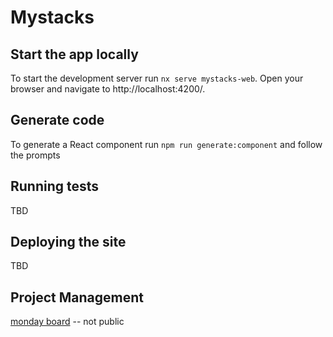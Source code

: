 # Mystacks

## Start the app locally

To start the development server run `nx serve mystacks-web`. Open your browser and navigate to http://localhost:4200/. 

## Generate code

To generate a React component run `npm run generate:component` and follow the prompts 

## Running tests

TBD 

## Deploying the site

TBD

## Project Management

[monday board](https://aridelugach42s-team.monday.com/boards/5893116595/) -- not public
